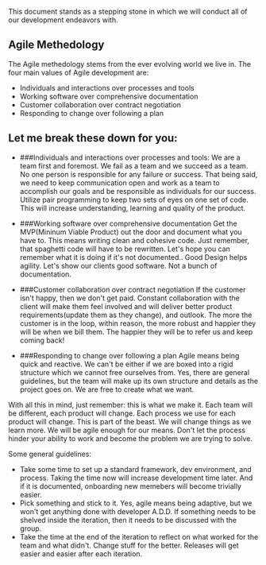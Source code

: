 This document stands as a stepping stone in which we will conduct all of our development endeavors with. 

Agile Methedology 
------------------
The Agile methedology stems from the ever evolving world we live in. The four main values of Agile development are:

* Individuals and interactions over processes and tools
* Working software over comprehensive documentation
* Customer collaboration over contract negotiation
* Responding to change over following a plan

Let me break these down for you:
---------------------------------

* ###Individuals and interactions over processes and tools:
We are a team first and foremost. We fail as a team and we succeed as a team. No one person is responsible for any failure or success.
That being said, we need to keep communication open and work as a team to accomplish our goals and be responsible as individuals for our success. Utilize pair programming to keep two sets of eyes on one set of code. This will increase understanding, learning and quality of the product. 

* ###Working software over comprehensive documentation
Get the MVP(Mininum Viable Product) out the door and document what you have to. This means writing clean and cohesive code. Just remember, that spaghetti code will have to be rewritten. Let's hope you can remember what it is doing if it's not documented.. Good Design helps agility. Let's show our clients good software. Not a bunch of documentation. 

* ###Customer collaboration over contract negotiation
If the customer isn't happy, then we don't get paid. Constant collaboration with the client will make them feel involved and will deliver better product requirements(update them as they change), and outlook. The more the customer is in the loop, within reason, the more robust and happier they will be when we bill them. The happier they will be to refer us and keep coming back!

* ###Responding to change over following a plan
Agile means being quick and reactive. We can't be either if we are boxed into a rigid structure which we cannot free ourselves from. 
Yes, there are general guidelines, but the team will make up its own structure and details as the project goes on. We are free to create what we want. 

With all this in mind, just remember: this is what we make it. Each team will be different, each product will change. Each process we use for each product will change. This is part of the beast. We will change things as we learn more. We will be agile enough for our means. Don't let the process hinder your ability to work and become the problem we are trying to solve. 

Some general guidelines:
* Take some time to set up a standard framework, dev environment, and process. Taking the time now will increase development time later. And if it is documented, onboarding new memebers will become trivially easier.
* Pick something and stick to it. Yes, agile means being adaptive, but we won't get anything done with developer A.D.D. If something needs to be shelved inside the iteration, then it needs to be discussed with the group. 
* Take the time at the end of the iteration to reflect on what worked for the team and what didn't. Change stuff for the better. Releases will get easier and easier after each iteration. 
